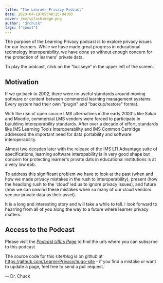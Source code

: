 ```yaml
---
title: "The Learner Privacy Podcast"
date: 2020-04-19T09:40:25-04:00
cover: /me/splashimage.png
author: "drchuck"
tags: ["about"]
---
```


The purpose of the Learning Privacy podcast is to explore privacy issues for our learners.
While we have made great progress in educational technology interoperability,
we have done so without enough concern for the protection of learners' private data.

To play the podcast, click on the "bullseye" in the upper left of the screen.

<!--more-->

Motivation
----------

If we go back to 2002, there were no useful standards around
moving software or content between commercial learning management systems.
Every system had their own "plugin" and "backup/restore" format.

With the rise of open source LMS alternatives in the early 2000's like
Sakai and Moodle, commercial LMS vendors were forced to participate in
buiulding interoperability standards.  After over 
a decade of effort, standards like IMS Learning Tools Interoperability
and IMS Common Cartridge addressed the important need for data portability and
software interoperability.

Almost two decades later with the release of the IMS LTI Advantage suite
of specifications, learning software interopability is in very good shape
but concern for protecting learner's private dats in educational institutions
is at a very low ebb.

To address this significant problem we have to look at the
past (when and how we made privacy mistakes in the rush to interoperability),
present (how the headlong rush to the 'cloud' led us to ignore privacy issues),
and future (how we can unwind these mistakes when so many of our cloud
vendors see our private data as their asset).

It is a long and interesting story and will take a while to tell.
I look forward to hearring from all of you along the way to a future
where learner privacy matters.

Access to the Podcast
---------------------

Please visit the _[Podcast URLs Page](/posts/urls/)_ to find the urls where you can 
subscrbe to this podcast.


The source code for this site/blog is on github
at https://github.com/LearnerPrivacy/hugo-site - if you
find a mistake or want to update a page, feel free to send a pull request.

-- Dr. Chuck

